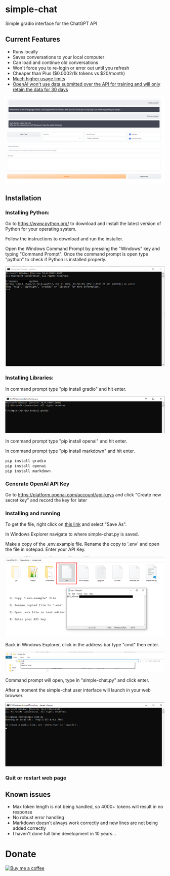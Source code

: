 # simple-chat
Simple gradio interface for the ChatGPT API
## Current Features
* Runs locally
* Saves conversations to your local computer
* Can load and continue old conversations
* Won't force you to re-login or error out until you refresh
* Cheaper than Plus ($0.0002/1k tokens vs $20/month)
* [Much higher usage limits](https://platform.openai.com/docs/guides/rate-limits)
* [OpenAI won't use data submitted over the API for training and will only retain the data for 30 days](https://platform.openai.com/docs/guides/chat/faq)

![Alt text](/screenshots/ui.PNG?raw=true)

## Installation
### Installing Python:

Go to https://www.python.org/ to download and install the latest version of Python for your operating system.

Follow the instructions to download and run the installer.

Open the Windows Command Prompt by pressing the "Windows" key and typing "Command Prompt".  Once the command prompt is open type "python" to check if Python is installed properly.

![Alt text](/screenshots/python.png?raw=true)

### Installing Libraries:

In command prompt type "pip install gradio" and hit enter.

![Alt text](/screenshots/gradio.PNG?raw=true)

In command prompt type "pip install openai" and hit enter.

In command prompt type "pip install markdown" and hit enter.

```
pip install gradio
pip install openai
pip install markdown
```

### Generate OpenAI API Key

Go to https://platform.openai.com/account/api-keys and click "Create new secret key" and record the key for later

### Installing and running

To get the file, right click on [this link](https://github.com/borge12/simple-chat/raw/main/simple-chat.py) and select "Save As".  

In Windows Explorer navigate to where simple-chat.py is saved.

Make a copy of the .env.example file. Rename the copy to '.env' and open the file in notepad. Enter your API Key.

![Alt text](/screenshots/addkey.PNG?raw=true)

Back in Windows Explorer, click in the address bar type "cmd" then enter.

![Alt text](/screenshots/cmd.PNG?raw=true)

Command prompt will open, type in "simple-chat.py" and click enter.

After a moment the simple-chat user interface will launch in your web browser.

![Alt text](/screenshots/simple-chat.PNG?raw=true)

### Quit or restart web page


## Known issues
* Max token length is not being handled, so 4000+ tokens will result in no response
* No robust error handling
* Markdown doesn't always work correctly and new lines are not being added correctly
* I haven't done full time development in 10 years...

# Donate
[![Buy me a coffee](https://cdn.buymeacoffee.com/buttons/v2/default-yellow.png)](https://www.buymeacoffee.com/borge12)
